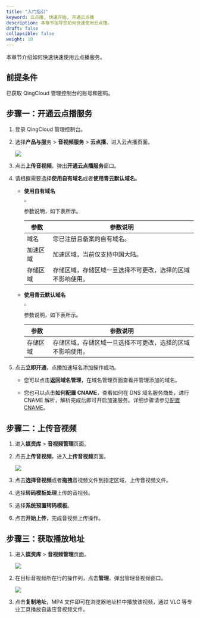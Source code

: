 ```yaml
---
title: "入门指引"
keyword: 云点播, 快速开始, 开通云点播
description: 本章节指导您如何快速使用云点播。
draft: false
collapsible: false
weight: 10
---
```


本章节介绍如何快速快速使用云点播服务。

## 前提条件

已获取 QingCloud 管理控制台的账号和密码。

## 步骤一：开通云点播服务

1. 登录 QingCloud 管理控制台。

2. 选择**产品与服**务 > **音视频服务** > **云点播**，进入云点播页面。

   ![](/audio_and_video/vod/_images/qs_open_service_list.png)

3. 点击**上传音视频**，弹出**开通云点播服务**窗口。

3. 请根据需要选择**使用自有域名**或者**使用青云默认域名**。

   - **使用自有域名**

     <img src="/audio_and_video/vod/_images/qs_open_service.png" style="zoom:40%;" />

     参数说明，如下表所示。

     | 参数     | 参数说明                                                   |
     | -------- | ---------------------------------------------------------- |
     | 域名     | 您已注册且备案的自有域名。                                 |
     | 加速区域 | 加速区域，当前仅支持中国大陆。                             |
     | 存储区域 | 存储区域，存储区域一旦选择不可更改，选择的区域不影响使用。 |

   - **使用青云默认域名**

     <img src="/audio_and_video/vod/_images/qs_default_domain.png" style="zoom:40%;" />

     参数说明，如下表所示。

     | 参数     | 参数说明                                                   |
     | -------- | ---------------------------------------------------------- |
     | 存储区域 | 存储区域，存储区域一旦选择不可更改，选择的区域不影响使用。 |

4. 点击**立即开通**，点播加速域名添加操作成功。

   - 您可以点击**返回域名管理**，在域名管理页面查看并管理添加的域名。

   - 您也可以点击**如何配置 CNAME**，查看如何在 DNS 域名服务商处，进行 CNAME 解析，解析完成后即可开启加速服务。详细步骤请参见[配置 CNAME](../../20_config_cname)。

## 步骤二：上传音视频

1. 进入**媒资库** > **音视频管理**页面。

2. 点击**上传音视频**，进入**上传音视频**页面。

   ![](/audio_and_video/vod/_images/qs_upload_file.png)

3. 点击**选择音视频**或者**拖拽**音视频文件到指定区域，上传音视频文件。

4. 选择**转码模板处理**上传的音视频。

5. 选择**系统预置转码模板**。

6. 点击**开始上传**，完成音视频上传操作。

## 步骤三：获取播放地址

1. 进入**媒资库** > **音视频管理**页面。

   ![](/audio_and_video/vod/_images/qs_file_mgmt.png)

2. 在目标音视频所在行的操作列，点击**管理**，弹出管理音视频窗口。

   ![](/audio_and_video/vod/_images/qs_file_copy.png)

3. 点击**复制地址**，MP4 文件即可在浏览器地址栏中播放该视频，通过 VLC 等专业工具播放自适应音视频文件。
